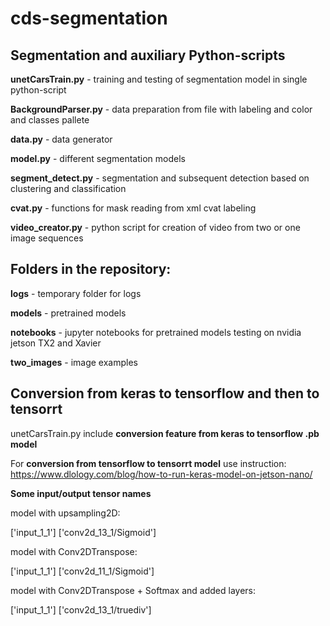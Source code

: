 # cds-segmentation


## Segmentation and auxiliary Python-scripts

**unetCarsTrain.py** - training and testing of segmentation model in single python-script

**BackgroundParser.py** - data preparation from file with labeling and color and classes pallete

**data.py** - data generator

**model.py** - different segmentation models

**segment_detect.py** - segmentation and subsequent detection based on clustering and classification

**cvat.py** - functions for mask reading from xml cvat labeling

**video_creator.py** - python script for creation of video from two or one image sequences

## Folders in the repository:

**logs** - temporary folder for logs

**models** - pretrained models

**notebooks**	- jupyter notebooks for pretrained models testing on nvidia jetson TX2 and Xavier

**two_images** - image examples


## Conversion from keras to tensorflow and then to tensorrt

unetCarsTrain.py include **conversion feature from keras to tensorflow .pb model**

For **conversion from tensorflow to tensorrt model** use instruction: https://www.dlology.com/blog/how-to-run-keras-model-on-jetson-nano/

**Some input/output tensor names** 

model with upsampling2D:

['input_1_1'] ['conv2d_13_1/Sigmoid']

model with Conv2DTranspose:

['input_1_1'] ['conv2d_11_1/Sigmoid']

model with Conv2DTranspose + Softmax and added layers:

['input_1_1'] ['conv2d_13_1/truediv']
